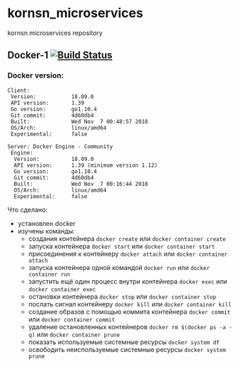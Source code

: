 # kornsn_microservices
kornsn microservices repository



## Docker-1 [![Build Status](https://travis-ci.com/Otus-DevOps-2018-09/kornsn_microservices.svg?branch=docker-1)](https://travis-ci.com/Otus-DevOps-2018-09/kornsn_microservices)

### Docker version:
```
Client:
 Version:           18.09.0
 API version:       1.39
 Go version:        go1.10.4
 Git commit:        4d60db4
 Built:             Wed Nov  7 00:48:57 2018
 OS/Arch:           linux/amd64
 Experimental:      false

Server: Docker Engine - Community
 Engine:
  Version:          18.09.0
  API version:      1.39 (minimum version 1.12)
  Go version:       go1.10.4
  Git commit:       4d60db4
  Built:            Wed Nov  7 00:16:44 2018
  OS/Arch:          linux/amd64
  Experimental:     false
```


Что сделано:

- установлен docker
- изучены команды:
    - создания контейнера `docker create` или `docker container create`
    - запуска контейнера `docker start` или `docker container start`
    - присоединения к контейнеру `docker attach` или `docker container attach`
    - запуска контейнера одной командой `docker run` или `docker container run`
    - запустить ещё один процесс внутри контейнера `docker exec` или `docker container exec`
    - остановки контейнера `docker stop` или `docker container stop`
    - послать сигнал контейнеру `docker kill` или `docker container kill`
    - создание образов с помощью коммита контейнера `docker commit` или `docker container commit`
    - удаление остановленных контейнеров `docker rm $(docker ps -a -q)` или `docker container prune`
    - показать используемые системные ресурсы `docker system df`
    - освободить неиспользуемые системные ресурсы `docker system prune`

